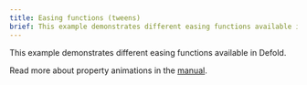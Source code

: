 ```yaml
---
title: Easing functions (tweens)
brief: This example demonstrates different easing functions available in Defold.
---
```


This example demonstrates different easing functions available in Defold.

Read more about property animations in the [manual](https://defold.com/manuals/property-animation/).